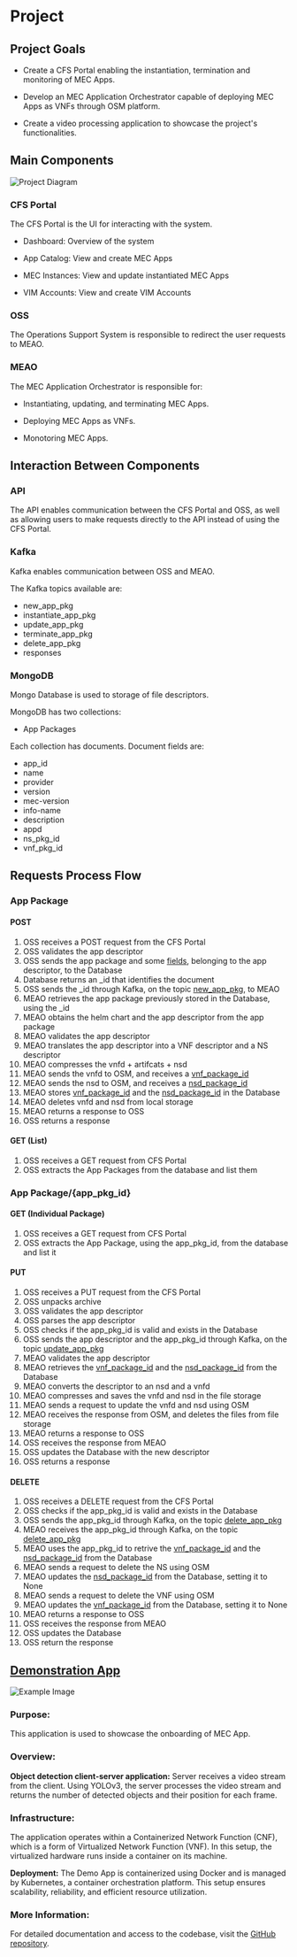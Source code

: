 # Project


## Project Goals

- Create a CFS Portal enabling the instantiation, termination and monitoring of MEC Apps.

- Develop an MEC Application Orchestrator capable of deploying MEC Apps as VNFs through OSM platform.

- Create a video processing application to showcase the project's functionalities.


## Main Components

![Project Diagram](./images/Drawing6.png)


### CFS Portal

The CFS Portal is the UI for interacting with the system. 

- Dashboard: Overview of the system

- App Catalog: View and create MEC Apps

- MEC Instances: View and update instantiated MEC Apps

- VIM Accounts: View and create VIM Accounts


### OSS

The Operations Support System is responsible to redirect the user requests to MEAO.


### MEAO

The MEC Application Orchestrator is responsible for:

- Instantiating, updating, and terminating MEC Apps.

- Deploying MEC Apps as VNFs.

- Monotoring MEC Apps.

## Interaction Between Components

### API

The API enables communication between the CFS Portal and OSS, as well as allowing users to make requests directly to the API instead of using the CFS Portal.

### Kafka

Kafka enables communication between OSS and MEAO.

The Kafka topics available are: 
- new_app_pkg <a id="new_app_pkg"></a>
- instantiate_app_pkg <a id="instantiate_app_pkg"></a>
- update_app_pkg <a id="update_app_pkg"></a>
- terminate_app_pkg <a id="terminate_app_pkg"></a>
- delete_app_pkg <a id="delete_app_pkg"></a>
- responses <a id="responses"></a>


### MongoDB

Mongo Database is used to storage of file descriptors. 

MongoDB has two collections:
- App Packages


Each collection has documents. Document fields are: <a id="document-fields"></a>
- app_id
- name
- provider
- version
- mec-version
- info-name
- description
- appd
- ns_pkg_id
- vnf_pkg_id


## Requests Process Flow

### App Package

#### POST
1. OSS receives a POST request from the CFS Portal
2. OSS validates the app descriptor
3. OSS sends the app package and some [fields](#document-fields), belonging to the app descriptor, to the Database
4. Database returns an _id that identifies the document
5. OSS sends the _id through Kafka, on the topic [new_app_pkg](#new_app_pkg), to MEAO
6. MEAO retrieves the app package previously stored in the Database, using the _id
7. MEAO obtains the helm chart and the app descriptor from the app package
8. MEAO validates the app descriptor
9. MEAO translates the app descriptor into a VNF descriptor and a NS descriptor
10. MEAO compresses the vnfd + artifcats + nsd
11. MEAO sends the vnfd to OSM, and receives a [vnf_package_id](#document-fields)
12. MEAO sends the nsd to OSM, and receives a [nsd_package_id](#document-fields)
13. MEAO stores [vnf_package_id](#document-fields) and the [nsd_package_id](#document-fields) in the Database
14. MEAO deletes vnfd and nsd from local storage
15. MEAO returns a response to OSS
16. OSS returns a response 


#### GET (List) 
1. OSS receives a GET request from CFS Portal
2. OSS extracts the App Packages from the database and list them

### App Package/{app_pkg_id}

#### GET (Individual Package)
1. OSS receives a GET request from CFS Portal
2. OSS extracts the App Package, using the app_pkg_id, from the database and list it


#### PUT
1. OSS receives a PUT request from the CFS Portal
2. OSS unpacks archive
3. OSS validates the app descriptor
3. OSS parses the app descriptor
4. OSS checks if the app_pkg_id is valid and exists in the Database  
5. OSS sends the app descriptor and the app_pkg_id through Kafka, on the topic [update_app_pkg](#update_app_pkg)
6. MEAO validates the app descriptor
7. MEAO retrieves the [vnf_package_id](#document-fields) and the [nsd_package_id](#document-fields) from the Database
8. MEAO converts the descriptor to an nsd and a vnfd
9. MEAO compresses and saves the vnfd and nsd in the file storage 
9. MEAO sends a request to update the vnfd and nsd using OSM
10. MEAO receives the response from OSM, and deletes the files from file storage
11. MEAO returns a response to OSS
12. OSS receives the response from MEAO
13. OSS updates the Database with the new descriptor 
14. OSS returns a response


#### DELETE
1. OSS receives a DELETE request from the CFS Portal
2. OSS checks if the app_pkg_id is valid and exists in the Database
3. OSS sends the app_pkg_id through Kafka, on the topic [delete_app_pkg](#delete_app_pkg)
4. MEAO receives the app_pkg_id through Kafka, on the topic [delete_app_pkg](#delete_app_pkg)
5. MEAO uses the app_pkg_id to retrive the [vnf_package_id](#document-fields) and the [nsd_package_id](#document-fields) from the Database
6. MEAO sends a request to delete the NS using OSM
7. MEAO updates the [nsd_package_id](#document-fields) from the Database, setting it to None
8. MEAO sends a request to delete the VNF using OSM
9. MEAO updates the [vnf_package_id](#document-fields) from the Database, setting it to None
10. MEAO returns a response to OSS
11. OSS receives the response from MEAO
12. OSS updates the Database
13. OSS return the response


## [Demonstration App](https://github.com/PedroDSFerreira/video-object-detection)

![Example Image](./images/demo_app.png)

### Purpose:
This application is used to showcase the onboarding of MEC App.

### Overview:
**Object detection client-server application:**
Server receives a video stream from the client. Using YOLOv3, the server processes the video stream and returns the number of detected objects and their position for each frame.

### Infrastructure:
The application operates within a Containerized Network Function (CNF), which is a form of Virtualized Network Function (VNF). In this setup, the virtualized hardware runs inside a container on its machine.

**Deployment:**
The Demo App is containerized using Docker and is managed by Kubernetes, a container orchestration platform. This setup ensures scalability, reliability, and efficient resource utilization.

### More Information:
For detailed documentation and access to the codebase, visit the [GitHub repository](https://github.com/PedroDSFerreira/video-object-detection).
